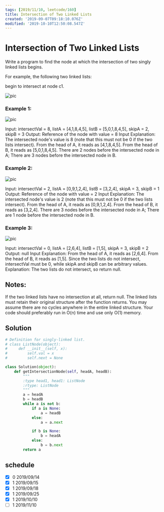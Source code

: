 ```yaml
---
tags: [2019/11/10, leetcode/160]
title: Intersection of Two Linked Lists
created: '2019-09-07T09:18:10.076Z'
modified: '2019-10-10T12:50:08.547Z'
---
```


# Intersection of Two Linked Lists

Write a program to find the node at which the intersection of two singly linked lists begins.

For example, the following two linked lists:


begin to intersect at node c1.

 ![pic](https://assets.leetcode.com/uploads/2018/12/13/160_statement.png)

### Example 1:

![pic](https://assets.leetcode.com/uploads/2018/12/13/160_example_1.png)

Input: intersectVal = 8, listA = [4,1,8,4,5], listB = [5,0,1,8,4,5], skipA = 2, skipB = 3
Output: Reference of the node with value = 8
Input Explanation: The intersected node's value is 8 (note that this must not be 0 if the two lists intersect). From the head of A, it reads as [4,1,8,4,5]. From the head of B, it reads as [5,0,1,8,4,5]. There are 2 nodes before the intersected node in A; There are 3 nodes before the intersected node in B.


### Example 2:

![pic](https://assets.leetcode.com/uploads/2018/12/13/160_example_2.png)

Input: intersectVal = 2, listA = [0,9,1,2,4], listB = [3,2,4], skipA = 3, skipB = 1
Output: Reference of the node with value = 2
Input Explanation: The intersected node's value is 2 (note that this must not be 0 if the two lists intersect). From the head of A, it reads as [0,9,1,2,4]. From the head of B, it reads as [3,2,4]. There are 3 nodes before the intersected node in A; There are 1 node before the intersected node in B.


### Example 3:

![pic](https://assets.leetcode.com/uploads/2018/12/13/160_example_3.png)

Input: intersectVal = 0, listA = [2,6,4], listB = [1,5], skipA = 3, skipB = 2
Output: null
Input Explanation: From the head of A, it reads as [2,6,4]. From the head of B, it reads as [1,5]. Since the two lists do not intersect, intersectVal must be 0, while skipA and skipB can be arbitrary values.
Explanation: The two lists do not intersect, so return null.


## Notes:

If the two linked lists have no intersection at all, return null.
The linked lists must retain their original structure after the function returns.
You may assume there are no cycles anywhere in the entire linked structure.
Your code should preferably run in O(n) time and use only O(1) memory.

## Solution

```python
# Definition for singly-linked list.
# class ListNode(object):
#     def __init__(self, x):
#         self.val = x
#         self.next = None

class Solution(object):
    def getIntersectionNode(self, headA, headB):
        """
        :type head1, head1: ListNode
        :rtype: ListNode
        """
        a = headA
        b = headB
        while a is not b:
            if a is None:
                a = headB
            else:
                a = a.next

            if b is None:
                b = headA
            else:
                b = b.next
        return a
```

## schedule

* [x] 0 2019/09/14
* [x] 1 2019/09/15
* [x] 1 2019/09/18
* [x] 1 2019/09/25
* [x] 1 2019/10/10
* [ ] 1 2019/11/10
